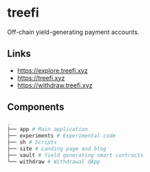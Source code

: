 # treefi

Off-chain yield-generating payment accounts.

## Links

- https://explore.treefi.xyz
- https://treefi.xyz
- https://withdraw.treefi.xyz

## Components

```bash
.
├── app # Main application
├── experiments # Experimental code
├── sh # Scripts
├── site # Landing page and blog
├── vault # Yield generating smart contracts
└── withdraw # Withdrawal dApp
```

